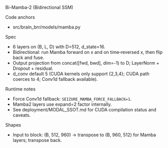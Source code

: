 Bi-Mamba-2 (Bidirectional SSM)

Code anchors
- src/brain_brr/models/mamba.py

Spec
- 6 layers on (B, L, D) with D=512, d_state=16.
- Bidirectional: run Mamba forward on x and on time‑reversed x, then flip back and fuse.
- Output projection from concat([fwd, bwd], dim=-1) to D; LayerNorm + Dropout + residual.
- d_conv default 5 (CUDA kernels only support {2,3,4}; CUDA path coerces to 4; Conv1d fallback available).

Runtime notes
- Force Conv1d fallback: `SEIZURE_MAMBA_FORCE_FALLBACK=1`.
- Mamba2 layers use expand=2 factor internally.
- See deployment/MODAL_SSOT.md for CUDA compilation status and caveats.

Shapes
- Input to block: (B, 512, 960) → transpose to (B, 960, 512) for Mamba layers; transpose back.
